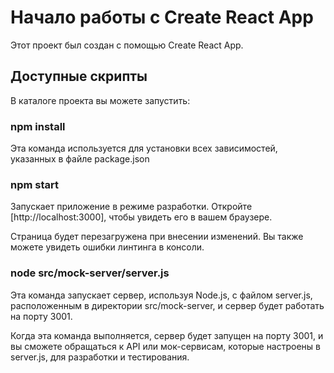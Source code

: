 # Начало работы с Create React App

Этот проект был создан с помощью Create React App.

## Доступные скрипты

В каталоге проекта вы можете запустить:

### npm install

Эта команда используется для установки всех зависимостей, указанных в файле package.json

### npm start

Запускает приложение в режиме разработки.
Откройте [http://localhost:3000], чтобы увидеть его в вашем браузере.

Страница будет перезагружена при внесении изменений.
Вы также можете увидеть ошибки линтинга в консоли.

### node src/mock-server/server.js

Эта команда запускает сервер, используя Node.js, с файлом server.js, расположенным в директории src/mock-server, и сервер будет работать на порту 3001.

Когда эта команда выполняется, сервер будет запущен на порту 3001, и вы сможете обращаться к API или мок-сервисам, которые настроены в server.js, для разработки и тестирования.
